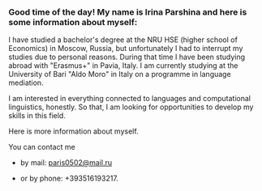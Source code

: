 ### Good time of the day! My name is Irina Parshina and here is some information about myself:

I have studied a bachelor's degree at the NRU HSE (higher school of Economics) in Moscow, Russia, but unfortunately I had to interrupt my studies due to personal reasons. During that time I have been studying abroad with "Erasmus+" in Pavia, Italy. I am currently studying at the University of Bari "Aldo Moro" in Italy on a programme in language mediation.

I am interested in everything connected to languages and computational linguistics, honestly. So that, I am looking for opportunities to develop my skills in this field.

Here is more information about myself.

You can contact me

* by mail: paris0502@mail.ru

* or by phone: +393516193217.
